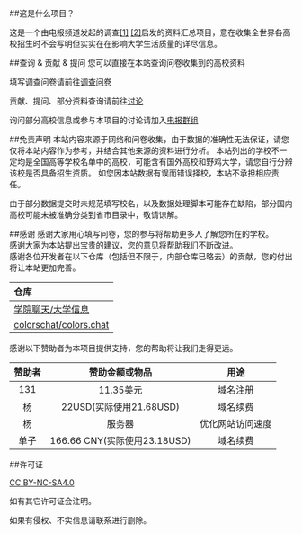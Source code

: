 ##这是什么项目？

这是一个由电报频道发起的调查[\[1\]](https://t.me/RiNGNiR/3571) [\[2\]](https://t.me/RiNGNiR/3572)启发的资料汇总项目，意在收集全世界各高校招生时不会写明但实实在在影响大学生活质量的详尽信息。

##查询 & 贡献 & 提问
您可以直接在本站查询问卷收集到的高校资料

填写调查问卷请前往[调查问卷](https://submit.colleges.chat/)

贡献、提问、部分资料查询请前往[讨论](https://github.com/CollegesChat/university-information/discussions)

询问部分高校信息或参与本项目的讨论请加入[电报群组](https://t.me/joinchat/NPiGbd9ODe0wYjQ1) 

##免责声明
本站内容来源于网络和问卷收集，由于数据的准确性无法保证，请您仅将本站内容作为参考，并结合其他来源的资料进行分析。 本站列出的学校不一定均是全国高等学校名单中的高校，可能含有国外高校和野鸡大学，请您自行分辨该校是否具备招生资质。 如您因本站数据有误而错误择校，本站不承担相应责任。

由于部分数据提交时未规范填写校名，以及数据处理脚本可能存在缺陷，部分国内高校可能未被准确分类到省市目录中，敬请谅解。

##感谢
感谢大家用心填写问卷，您的参与将帮助更多人了解您所在的学校。  
感谢大家为本站提出宝贵的建议，您的意见将帮助我们不断改进。  
感谢各位开发者在以下仓库（包括但不限于，内部仓库已略去）的贡献，您的付出将让本站更加完善。

|仓库|
| :--- |
| [学院聊天/大学信息](https://github.com/CollegesChat/university-information/graphs/contributors) |
| [colorschat/colors.chat](https://github.com/CollegesChat/colleges.chat/graphs/contributors) |

感谢以下赞助者为本项目提供支持，您的帮助将让我们走得更远。

|赞助者|赞助金额或物品|用途|
| :----: | :----: | :----:|
| 131 |11.35美元|域名注册|
|杨|22USD(实际使用21.68USD)|域名续费|
|杨|服务器|优化网站访问速度|
|单子|166.66 CNY(实际使用23.18USD)|域名续费|

##许可证

[CC BY-NC-SA4.0](https://creativecommons.org/licenses/by-nc-sa/4.0/deed.zh-Hans)

如有其它许可证会注明。

如果有侵权、不实信息请联系进行删除。
